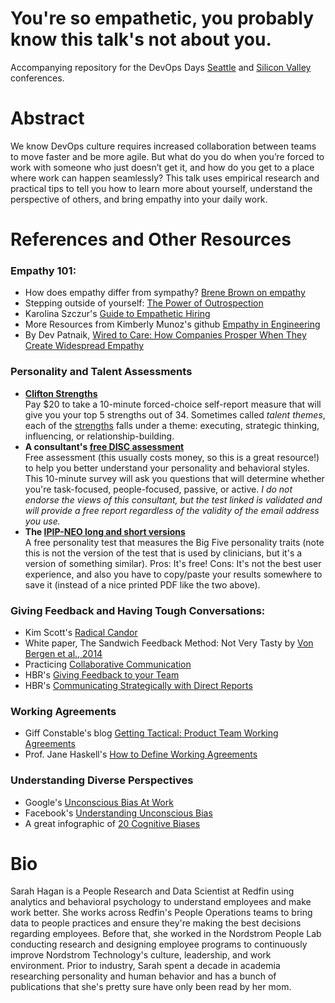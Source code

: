 # You're so empathetic, you probably know this talk's not about you.
Accompanying repository for the DevOps Days [Seattle](https://www.devopsdays.org/events/2018-seattle/welcome/) and [Silicon Valley](https://www.devopsdays.org/events/2018-silicon-valley/welcome/) conferences.

# Abstract
We know DevOps culture requires increased collaboration between teams to move faster and be more agile. But what do you do when you’re forced to work with someone who just doesn’t get it, and how do you get to a place where work can happen seamlessly? This talk uses empirical research and practical tips to tell you how to learn more about yourself, understand the perspective of others, and bring empathy into your daily work. 

# References and Other Resources
### Empathy 101:
* How does empathy differ from sympathy? [Brene Brown on empathy](https://www.youtube.com/watch?v=1Evwgu369Jw)
* Stepping outside of yourself: [The Power of Outrospection](https://www.youtube.com/watch?v=BG46IwVfSu8)
* Karolina Szczur's [Guide to Empathetic Hiring](https://medium.com/@fox/a-guide-to-empathetic-hiring-processes-c11c7ce0cd49)
* More Resources from Kimberly Munoz's github [Empathy in Engineering](https://github.com/KimberlyMunoz/empathy-in-engineering)
* By Dev Patnaik, [Wired to Care: How Companies Prosper When They Create Widespread Empathy](https://www.amazon.com/Wired-Care-Companies-Prosper-Widespread/dp/013714234X)

### Personality and Talent Assessments
* **[Clifton Strengths](https://www.gallupstrengthscenter.com/Purchase/en-US/ProductDetails/10108/top-5-cliftonstrengths-access)**   
  Pay $20 to take a 10-minute forced-choice self-report measure that will give you your top 5 strengths out of 34. Sometimes called <i>talent themes</i>, each of the [strengths](https://www.gallupstrengthscenter.com/Home/en-US/CliftonStrengths-Themes-Domains) falls under a theme: executing, strategic thinking, influencing, or relationship-building. 
* **A consultant's [free DISC assessment](https://www.tonyrobbins.com/disc/)**   
  Free assessment (this usually costs money, so this is a great resource!) to help you better understand your personality and behavioral styles. This 10-minute survey will ask you questions that will determine whether you're task-focused, people-focused, passive, or active. _I do not endorse the views of this consultant, but the test linked is validated and will provide a free report regardless of the validity of the email address you use._
* **The [IPIP-NEO long and short versions](http://www.personal.psu.edu/~j5j/IPIP/)**  
  A free personality test that measures the Big Five personality traits (note this is not the version of the test that is used by clinicians, but it's a version of something similar). Pros: It's free! Cons: It's not the best user experience, and also you have to copy/paste your results somewhere to save it (instead of a nice printed PDF like the two above).

### Giving Feedback and Having Tough Conversations:
* Kim Scott's [Radical Candor](https://www.radicalcandor.com/)
* White paper, The Sandwich Feedback Method: Not Very Tasty by [Von Bergen et al., 2014](http://aabri.com/manuscripts/141831.pdf)
* Practicing [Collaborative Communication](https://www.wikihow.com/Practice-Nonviolent-Communication)
* HBR's [Giving Feedback to your Team](https://hbr.org/2014/06/how-to-give-your-team-feedback)
* HBR's [Communicating Strategically with Direct Reports](https://hbr.org/2008/02/communicating-strategically-wi)

### Working Agreements
* Giff Constable's blog [Getting Tactical: Product Team Working Agreements](https://medium.com/@giffco/getting-tactical-product-team-working-agreements-b26aa46255ba)
* Prof. Jane Haskell's [How to Define Working Agreements](https://www.uvm.edu/sites/default/files/working-agreements-defined.pdf) 

### Understanding Diverse Perspectives
* Google's [Unconscious Bias At Work](https://rework.withgoogle.com/guides/unbiasing-raise-awareness/steps/watch-unconscious-bias-at-work/)
* Facebook's [Understanding Unconscious Bias](https://managingbias.fb.com/)
* A great infographic of [20 Cognitive Biases](http://www.businessinsider.com/cognitive-biases-that-affect-decisions-2015-8?utm_source=feedly)

# Bio
Sarah Hagan is a People Research and Data Scientist at Redfin using analytics and behavioral psychology to understand employees and make work better. She works across Redfin's People Operations teams to bring data to people practices and ensure they're making the best decisions regarding employees. Before that, she worked in the Nordstrom People Lab conducting research and designing employee programs to continuously improve Nordstrom Technology's culture, leadership, and work environment. Prior to industry, Sarah spent a decade in academia researching personality and human behavior and has a bunch of publications that she's pretty sure have only been read by her mom.
